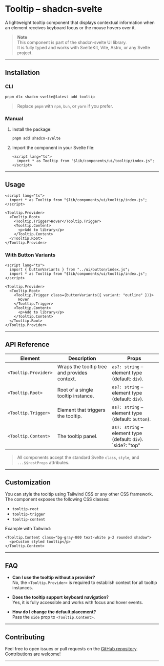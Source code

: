 # Tooltip – shadcn‑svelte

A lightweight tooltip component that displays contextual information when an element receives keyboard focus or the mouse hovers over it.

> **Note**  
> This component is part of the shadcn‑svelte UI library.  
> It is fully typed and works with SvelteKit, Vite, Astro, or any Svelte project.

---

## Installation

### CLI

```bash
pnpm dlx shadcn-svelte@latest add tooltip
```

> Replace `pnpm` with `npm`, `bun`, or `yarn` if you prefer.

### Manual

1. Install the package:

   ```bash
   pnpm add shadcn-svelte
   ```

2. Import the component in your Svelte file:

   ```svelte
   <script lang="ts">
     import * as Tooltip from "$lib/components/ui/tooltip/index.js";
   </script>
   ```

---

## Usage

```svelte
<script lang="ts">
  import * as Tooltip from "$lib/components/ui/tooltip/index.js";
</script>

<Tooltip.Provider>
  <Tooltip.Root>
    <Tooltip.Trigger>Hover</Tooltip.Trigger>
    <Tooltip.Content>
      <p>Add to library</p>
    </Tooltip.Content>
  </Tooltip.Root>
</Tooltip.Provider>
```

### With Button Variants

```svelte
<script lang="ts">
  import { buttonVariants } from "../ui/button/index.js";
  import * as Tooltip from "$lib/components/ui/tooltip/index.js";
</script>

<Tooltip.Provider>
  <Tooltip.Root>
    <Tooltip.Trigger class={buttonVariants({ variant: "outline" })}>
      Hover
    </Tooltip.Trigger>
    <Tooltip.Content>
      <p>Add to library</p>
    </Tooltip.Content>
  </Tooltip.Root>
</Tooltip.Provider>
```

---

## API Reference

| Element | Description | Props |
|---------|-------------|-------|
| `<Tooltip.Provider>` | Wraps the tooltip tree and provides context. | `as?: string` – element type (default: `div`). |
| `<Tooltip.Root>` | Root of a single tooltip instance. | `as?: string` – element type (default: `div`). |
| `<Tooltip.Trigger>` | Element that triggers the tooltip. | `as?: string` – element type (default: `button`). |
| `<Tooltip.Content>` | The tooltip panel. | `as?: string` – element type (default: `div`).<br>`side?: "top" | "right" | "bottom" | "left"` – placement (default: `"top"`).<br>`align?: "start" | "center" | "end"` – alignment (default: `"center"`). |

> All components accept the standard Svelte `class`, `style`, and `...$$restProps` attributes.

---

## Customization

You can style the tooltip using Tailwind CSS or any other CSS framework. The component exposes the following CSS classes:

- `tooltip-root`
- `tooltip-trigger`
- `tooltip-content`

Example with Tailwind:

```svelte
<Tooltip.Content class="bg-gray-800 text-white p-2 rounded shadow">
  <p>Custom styled tooltip</p>
</Tooltip.Content>
```

---

## FAQ

- **Can I use the tooltip without a provider?**  
  No, the `<Tooltip.Provider>` is required to establish context for all tooltip instances.

- **Does the tooltip support keyboard navigation?**  
  Yes, it is fully accessible and works with focus and hover events.

- **How do I change the default placement?**  
  Pass the `side` prop to `<Tooltip.Content>`.

---

## Contributing

Feel free to open issues or pull requests on the [GitHub repository](https://github.com/shadcn-svelte/shadcn-svelte). Contributions are welcome!

---